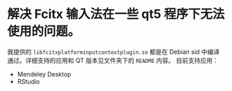# 解决 Fcitx 输入法在一些 qt5 程序下无法使用的问题。
我提供的 `libfcitxplatforminputcontextplugin.so` 都是在 Debian sid 中编译通过。详细支持的应用和 QT 版本见文件夹下的 `README` 内容。
目前支持应用：

- Mendeley Desktop
- RStudio